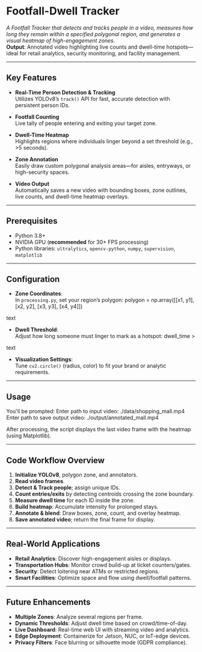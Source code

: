 # Footfall-Dwell Tracker

*A Footfall Tracker that detects and tracks people in a video, measures how long they remain within a specified polygonal region, and generates a visual heatmap of high-engagement zones.*  
**Output**: Annotated video highlighting live counts and dwell-time hotspots—ideal for retail analytics, security monitoring, and facility management.

---

## Key Features

- **Real-Time Person Detection & Tracking**  
  Utilizes YOLOv8’s `track()` API for fast, accurate detection with persistent person IDs.

- **Footfall Counting**  
  Live tally of people entering and exiting your target zone.

- **Dwell-Time Heatmap**  
  Highlights regions where individuals linger beyond a set threshold (e.g., >5 seconds).

- **Zone Annotation**  
  Easily draw custom polygonal analysis areas—for aisles, entryways, or high-security spaces.

- **Video Output**  
  Automatically saves a new video with bounding boxes, zone outlines, live counts, and dwell-time heatmap overlays.

---

## Prerequisites

- Python 3.8+
- NVIDIA GPU (**recommended** for 30+ FPS processing)
- Python libraries: `ultralytics`, `opencv-python`, `numpy`, `supervision`, `matplotlib`

---
## Configuration

- **Zone Coordinates**:  
  In `processing.py`, set your region’s polygon:
polygon = np.array([[x1, y1], [x2, y2], [x3, y3], [x4, y4]])

text

- **Dwell Threshold**:  
Adjust how long someone must linger to mark as a hotspot:
dwell_time > <seconds>

text

- **Visualization Settings**:  
Tune `cv2.circle()` (radius, color) to fit your brand or analytic requirements.

---

## Usage

You'll be prompted:
Enter path to input video: ./data/shopping_mall.mp4
Enter path to save output video: ./output/annotated_mall.mp4

After processing, the script displays the last video frame with the heatmap (using Matplotlib).

---

## Code Workflow Overview

1. **Initialize YOLOv8**, polygon zone, and annotators.
2. **Read video frames**.
3. **Detect & Track people**; assign unique IDs.
4. **Count entries/exits** by detecting centroids crossing the zone boundary.
5. **Measure dwell time** for each ID inside the zone.
6. **Build heatmap**: Accumulate intensity for prolonged stays.
7. **Annotate & blend**: Draw boxes, zone, count, and overlay heatmap.
8. **Save annotated video**; return the final frame for display.

---

## Real-World Applications

- **Retail Analytics**: Discover high-engagement aisles or displays.
- **Transportation Hubs**: Monitor crowd build-up at ticket counters/gates.
- **Security**: Detect loitering near ATMs or restricted regions.
- **Smart Facilities**: Optimize space and flow using dwell/footfall patterns.

---

## Future Enhancements

- **Multiple Zones**: Analyze several regions per frame.
- **Dynamic Thresholds**: Adjust dwell time based on crowd/time-of-day.
- **Live Dashboard**: Real-time web UI with streaming video and analytics.
- **Edge Deployment**: Containerize for Jetson, NUC, or IoT-edge devices.
- **Privacy Filters**: Face blurring or silhouette mode (GDPR compliance).

